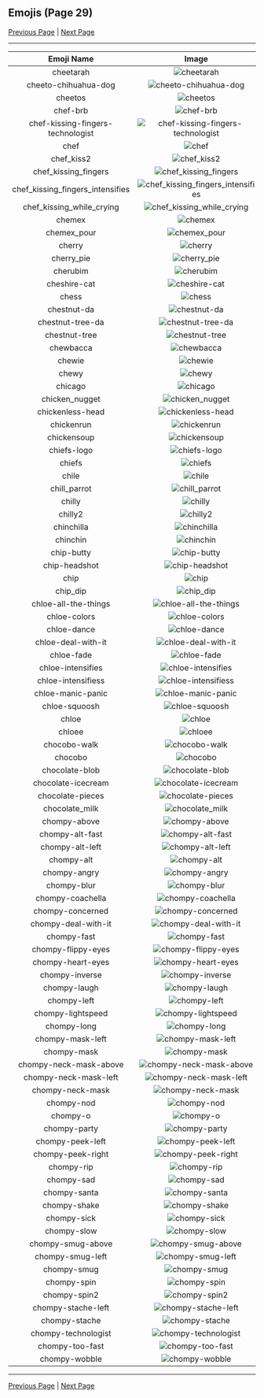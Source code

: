 
## Emojis (Page 29)

[Previous Page](/docs/hc/page-c-0028.md)
  | [Next Page](/docs/hc/page-c-0030.md)

<hr />

|Emoji Name|Image|
| :-: | :-: |
|cheetarah| ![cheetarah](/emojis/hc/cheetarah.png)|
|cheeto-chihuahua-dog| ![cheeto-chihuahua-dog](/emojis/hc/cheeto-chihuahua-dog.png)|
|cheetos| ![cheetos](/emojis/hc/cheetos.jpg)|
|chef-brb| ![chef-brb](/emojis/hc/chef-brb.png)|
|chef-kissing-fingers-technologist| ![chef-kissing-fingers-technologist](/emojis/hc/chef-kissing-fingers-technologist.png)|
|chef| ![chef](/emojis/hc/chef.png)|
|chef_kiss2| ![chef_kiss2](/emojis/hc/chef_kiss2.gif)|
|chef_kissing_fingers| ![chef_kissing_fingers](/emojis/hc/chef_kissing_fingers.png)|
|chef_kissing_fingers_intensifies| ![chef_kissing_fingers_intensifies](/emojis/hc/chef_kissing_fingers_intensifies.gif)|
|chef_kissing_while_crying| ![chef_kissing_while_crying](/emojis/hc/chef_kissing_while_crying.png)|
|chemex| ![chemex](/emojis/hc/chemex.png)|
|chemex_pour| ![chemex_pour](/emojis/hc/chemex_pour.gif)|
|cherry| ![cherry](/emojis/hc/cherry.png)|
|cherry_pie| ![cherry_pie](/emojis/hc/cherry_pie.png)|
|cherubim| ![cherubim](/emojis/hc/cherubim.png)|
|cheshire-cat| ![cheshire-cat](/emojis/hc/cheshire-cat.jpg)|
|chess| ![chess](/emojis/hc/chess.png)|
|chestnut-da| ![chestnut-da](/emojis/hc/chestnut-da.png)|
|chestnut-tree-da| ![chestnut-tree-da](/emojis/hc/chestnut-tree-da.png)|
|chestnut-tree| ![chestnut-tree](/emojis/hc/chestnut-tree.png)|
|chewbacca| ![chewbacca](/emojis/hc/chewbacca.png)|
|chewie| ![chewie](/emojis/hc/chewie.png)|
|chewy| ![chewy](/emojis/hc/chewy.png)|
|chicago| ![chicago](/emojis/hc/chicago.png)|
|chicken_nugget| ![chicken_nugget](/emojis/hc/chicken_nugget.png)|
|chickenless-head| ![chickenless-head](/emojis/hc/chickenless-head.png)|
|chickenrun| ![chickenrun](/emojis/hc/chickenrun.png)|
|chickensoup| ![chickensoup](/emojis/hc/chickensoup.jpg)|
|chiefs-logo| ![chiefs-logo](/emojis/hc/chiefs-logo.jpg)|
|chiefs| ![chiefs](/emojis/hc/chiefs.jpg)|
|chile| ![chile](/emojis/hc/chile.png)|
|chill_parrot| ![chill_parrot](/emojis/hc/chill_parrot.gif)|
|chilly| ![chilly](/emojis/hc/chilly.gif)|
|chilly2| ![chilly2](/emojis/hc/chilly2.gif)|
|chinchilla| ![chinchilla](/emojis/hc/chinchilla.png)|
|chinchin| ![chinchin](/emojis/hc/chinchin.png)|
|chip-butty| ![chip-butty](/emojis/hc/chip-butty.png)|
|chip-headshot| ![chip-headshot](/emojis/hc/chip-headshot.jpg)|
|chip| ![chip](/emojis/hc/chip.jpg)|
|chip_dip| ![chip_dip](/emojis/hc/chip_dip.gif)|
|chloe-all-the-things| ![chloe-all-the-things](/emojis/hc/chloe-all-the-things.gif)|
|chloe-colors| ![chloe-colors](/emojis/hc/chloe-colors.gif)|
|chloe-dance| ![chloe-dance](/emojis/hc/chloe-dance.gif)|
|chloe-deal-with-it| ![chloe-deal-with-it](/emojis/hc/chloe-deal-with-it.gif)|
|chloe-fade| ![chloe-fade](/emojis/hc/chloe-fade.gif)|
|chloe-intensifies| ![chloe-intensifies](/emojis/hc/chloe-intensifies.gif)|
|chloe-intensifiess| ![chloe-intensifiess](/emojis/hc/chloe-intensifiess.gif)|
|chloe-manic-panic| ![chloe-manic-panic](/emojis/hc/chloe-manic-panic.gif)|
|chloe-squoosh| ![chloe-squoosh](/emojis/hc/chloe-squoosh.gif)|
|chloe| ![chloe](/emojis/hc/chloe.gif)|
|chloee| ![chloee](/emojis/hc/chloee.jpg)|
|chocobo-walk| ![chocobo-walk](/emojis/hc/chocobo-walk.gif)|
|chocobo| ![chocobo](/emojis/hc/chocobo.png)|
|chocolate-blob| ![chocolate-blob](/emojis/hc/chocolate-blob.png)|
|chocolate-icecream| ![chocolate-icecream](/emojis/hc/chocolate-icecream.png)|
|chocolate-pieces| ![chocolate-pieces](/emojis/hc/chocolate-pieces.png)|
|chocolate_milk| ![chocolate_milk](/emojis/hc/chocolate_milk.png)|
|chompy-above| ![chompy-above](/emojis/hc/chompy-above.gif)|
|chompy-alt-fast| ![chompy-alt-fast](/emojis/hc/chompy-alt-fast.gif)|
|chompy-alt-left| ![chompy-alt-left](/emojis/hc/chompy-alt-left.gif)|
|chompy-alt| ![chompy-alt](/emojis/hc/chompy-alt.gif)|
|chompy-angry| ![chompy-angry](/emojis/hc/chompy-angry.gif)|
|chompy-blur| ![chompy-blur](/emojis/hc/chompy-blur.gif)|
|chompy-coachella| ![chompy-coachella](/emojis/hc/chompy-coachella.gif)|
|chompy-concerned| ![chompy-concerned](/emojis/hc/chompy-concerned.gif)|
|chompy-deal-with-it| ![chompy-deal-with-it](/emojis/hc/chompy-deal-with-it.gif)|
|chompy-fast| ![chompy-fast](/emojis/hc/chompy-fast.gif)|
|chompy-flippy-eyes| ![chompy-flippy-eyes](/emojis/hc/chompy-flippy-eyes.gif)|
|chompy-heart-eyes| ![chompy-heart-eyes](/emojis/hc/chompy-heart-eyes.gif)|
|chompy-inverse| ![chompy-inverse](/emojis/hc/chompy-inverse.gif)|
|chompy-laugh| ![chompy-laugh](/emojis/hc/chompy-laugh.gif)|
|chompy-left| ![chompy-left](/emojis/hc/chompy-left.gif)|
|chompy-lightspeed| ![chompy-lightspeed](/emojis/hc/chompy-lightspeed.gif)|
|chompy-long| ![chompy-long](/emojis/hc/chompy-long.gif)|
|chompy-mask-left| ![chompy-mask-left](/emojis/hc/chompy-mask-left.gif)|
|chompy-mask| ![chompy-mask](/emojis/hc/chompy-mask.gif)|
|chompy-neck-mask-above| ![chompy-neck-mask-above](/emojis/hc/chompy-neck-mask-above.gif)|
|chompy-neck-mask-left| ![chompy-neck-mask-left](/emojis/hc/chompy-neck-mask-left.gif)|
|chompy-neck-mask| ![chompy-neck-mask](/emojis/hc/chompy-neck-mask.gif)|
|chompy-nod| ![chompy-nod](/emojis/hc/chompy-nod.gif)|
|chompy-o| ![chompy-o](/emojis/hc/chompy-o.gif)|
|chompy-party| ![chompy-party](/emojis/hc/chompy-party.gif)|
|chompy-peek-left| ![chompy-peek-left](/emojis/hc/chompy-peek-left.gif)|
|chompy-peek-right| ![chompy-peek-right](/emojis/hc/chompy-peek-right.gif)|
|chompy-rip| ![chompy-rip](/emojis/hc/chompy-rip.gif)|
|chompy-sad| ![chompy-sad](/emojis/hc/chompy-sad.png)|
|chompy-santa| ![chompy-santa](/emojis/hc/chompy-santa.gif)|
|chompy-shake| ![chompy-shake](/emojis/hc/chompy-shake.gif)|
|chompy-sick| ![chompy-sick](/emojis/hc/chompy-sick.gif)|
|chompy-slow| ![chompy-slow](/emojis/hc/chompy-slow.gif)|
|chompy-smug-above| ![chompy-smug-above](/emojis/hc/chompy-smug-above.gif)|
|chompy-smug-left| ![chompy-smug-left](/emojis/hc/chompy-smug-left.gif)|
|chompy-smug| ![chompy-smug](/emojis/hc/chompy-smug.gif)|
|chompy-spin| ![chompy-spin](/emojis/hc/chompy-spin.gif)|
|chompy-spin2| ![chompy-spin2](/emojis/hc/chompy-spin2.gif)|
|chompy-stache-left| ![chompy-stache-left](/emojis/hc/chompy-stache-left.gif)|
|chompy-stache| ![chompy-stache](/emojis/hc/chompy-stache.gif)|
|chompy-technologist| ![chompy-technologist](/emojis/hc/chompy-technologist.gif)|
|chompy-too-fast| ![chompy-too-fast](/emojis/hc/chompy-too-fast.gif)|
|chompy-wobble| ![chompy-wobble](/emojis/hc/chompy-wobble.gif)|

<hr/>

[Previous Page](/docs/hc/page-c-0028.md)
  | [Next Page](/docs/hc/page-c-0030.md)